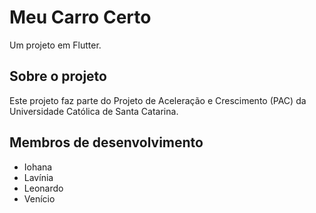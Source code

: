 # Meu Carro Certo

Um projeto em Flutter.

## Sobre o projeto

Este projeto faz parte do Projeto de Aceleração e Crescimento (PAC) da Universidade Católica de Santa Catarina.

## Membros de desenvolvimento
* Iohana
* Lavínia
* Leonardo
* Venício